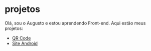 # projetos
 
Olá, sou o Augusto e estou aprendendo Front-end. Aqui estão meus projetos:

<ul>
    <li><a href="https://augustooliveira0.github.io/projetos/qr-code-component-main/" target="_blank">QR Code</a></li>
    <li><a href="https://augustooliveira0.github.io/projetos/Site%20Android/index.html">Site Android</a></li>
</ul>